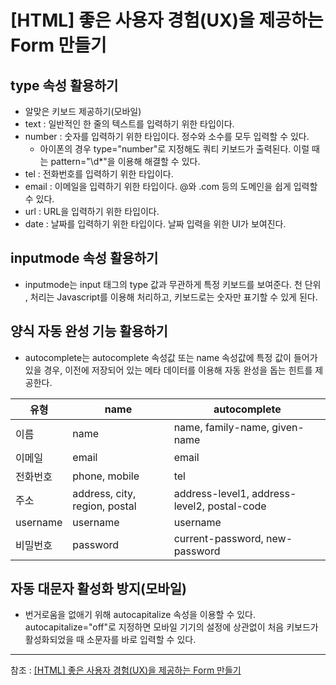 # [HTML] 좋은 사용자 경험(UX)을 제공하는 Form 만들기

## type 속성 활용하기

- 알맞은 키보드 제공하기(모바일)
- text : 일반적인 한 줄의 텍스트를 입력하기 위한 타입이다.
- number : 숫자를 입력하기 위한 타입이다. 정수와 소수를 모두 입력할 수 있다.
  - 아이폰의 경우 type="number"로 지정해도 쿼티 키보드가 출력된다. 이럴 때는 pattern="\d*"을 이용해 해결할 수 있다.
- tel : 전화번호를 입력하기 위한 타입이다.
- email	: 이메일을 입력하기 위한 타입이다. @와 .com 등의 도메인을 쉽게 입력할 수 있다.
- url	: URL을 입력하기 위한 타입이다.
- date : 날짜를 입력하기 위한 타입이다. 날짜 입력을 위한 UI가 보여진다.

## inputmode 속성 활용하기

- inputmode는 input 태그의 type 값과 무관하게 특정 키보드를 보여준다. 천 단위 , 처리는 Javascript를 이용해 처리하고, 키보드로는 숫자만 표기할 수 있게 된다.

## 양식 자동 완성 기능 활용하기

- autocomplete는 autocomplete 속성값 또는 name 속성값에 특정 값이 들어가 있을 경우, 이전에 저장되어 있는 메타 데이터를 이용해 자동 완성을 돕는 힌트를 제공한다.

|유형|name|autocomplete|
|--|-----|------------|
|이름|name|name, family-name, given-name|
|이메일|email|email|
|전화번호|phone, mobile|tel|
|주소|address, city, region, postal|address-level1, address-level2, postal-code|
|username|username|username|
|비밀번호|password|current-password, new-password|

## 자동 대문자 활성화 방지(모바일)

- 번거로움을 없애기 위해 autocapitalize 속성을 이용할 수 있다. autocapitalize="off"로 지정하면 모바일 기기의 설정에 상관없이 처음 키보드가 활성화되었을 때 소문자를 바로 입력할 수 있다.

---

참조 : [[HTML] 좋은 사용자 경험(UX)을 제공하는 Form 만들기](https://armadillo-dev.github.io/html/ux/makes-good-ux-form-with-html/?fbclid=IwAR3_HWO-NzvJgGYZv_VlMzqFF-5rPhrBeGT1OYGFhlUK2dx-Dqrc38afjfA)
